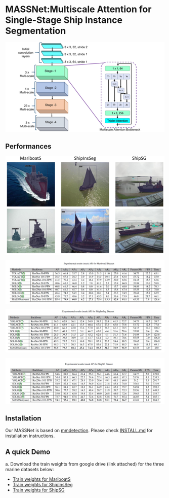 # MASSNet:Multiscale Attention for Single-Stage Ship Instance Segmentation

![image](images/architecture.jpg)

## Performances
![image](images/performance.jpg)

![Table](images/github-mariboats.jpg) 

![Table](images/github-shipinsseg.jpg) 

![Table](images/github-shipsg.jpg) 

## Installation
Our MASSNet is based on [mmdetection](https://github.com/open-mmlab/mmdetection). Please check [INSTALL.md](https://github.com/shrmarabi/MASSNet/blob/main/install.md) for installation instructions.

## A quick Demo
a. Download the train weights from google drive (link attached) for the three marine datasets below:
+ [Train weights for MariboatS](https://drive.google.com/file/d/1lVF7bsQ59HG0xZXCC3ts-1AvPcnnd4GA/view?usp=drive_link)
+ [Train weights for ShipInsSeg](https://drive.google.com/file/d/15gMv_ypnKMAj_RLVl-ZphqRq0F7fL4r-/view?usp=drive_link)
+ [Train weights for ShipSG](https://drive.google.com/file/d/1jH-4xFv_EWPocAbi_4ZtFpNTmDwrIZ2L/view?usp=sharing)
 
